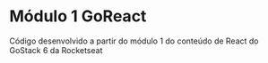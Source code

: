 # Módulo 1 GoReact

Código desenvolvido a partir do módulo 1 do conteúdo de React do GoStack 6 da Rocketseat
